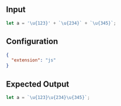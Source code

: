 
## Input
```javascript input
let a = '\u{123}' + `\u{234}` + `\u{345}`;
```

## Configuration
```json configuration
{
  "extension": "js"
}
```

## Expected Output
```javascript expected output
let a = `\u{123}\u{234}\u{345}`;
```
